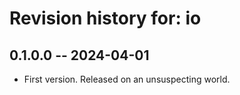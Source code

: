 # Revision history for: io

## 0.1.0.0 -- 2024-04-01

* First version. Released on an unsuspecting world.

